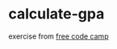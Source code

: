 # calculate-gpa
exercise from [free code camp](https://www.freecodecamp.org/learn/foundational-c-sharp-with-microsoft/write-your-first-code-using-c-sharp/guided-project-calculate-final-gpa)
